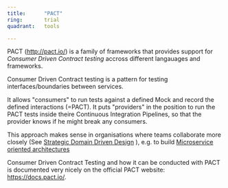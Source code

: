 ```yaml
---
title:      "PACT"
ring:       trial
quadrant:   tools

---
```


PACT (http://pact.io/) is a family of frameworks that provides support for *Consumer Driven Contract testing* accross different langauages and frameworks.

Consumer Driven Contract testing is a pattern for testing interfaces/boundaries between services.

It allows "consumers" to run tests against a defined Mock and record the defined interactions (=PACT).
It puts "providers" in the position to run the PACT tests inside theire Continuous Integration Pipelines, so that the provider knows if he might break any consumers.

This approach makes sense in organisations where teams collaborate more closely (See [Strategic Domain Driven Design](/methods-and-patterns/strategic-domain-driven-design.html) ), e.g. to build [Microservice oriented architectures](/methods-and-patterns/microservices.html)

Consumer Driven Contract Testing and how it can be conducted with PACT is documented very nicely on the official PACT website: https://docs.pact.io/.
